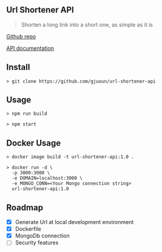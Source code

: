 ## Url Shortener API

> Shorten a long link into a short one, as simple as it is

[Github repo](https://github.com/gjuoun/url-shortener-api)

[API documentation](https://stoplight.io/p/docs/gh/gjuoun/url-shortener-api)

## Install

    > git clone https://github.com/gjuoun/url-shortener-api

## Usage

    > npm run build

    > npm start

## Docker Usage

    > docker image build -t url-shortener-api:1.0 .

    > docker run -d \
      -p 3000:3000 \
      -e DOMAIN=localhost:3000 \
      -e MONGO_CONN=<Your Mongo connection string>
      url-shortener-api:1.0

## Roadmap

- [x] Generate Url at local development environment
- [x] Dockerfile
- [x] MongoDb connection
- [ ] Security features
